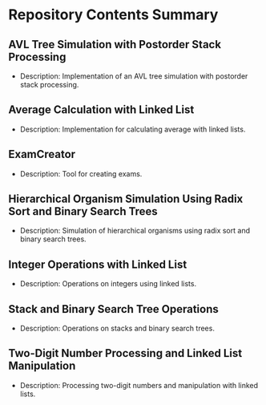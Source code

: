 # Repository Contents Summary

## AVL Tree Simulation with Postorder Stack Processing
- Description: Implementation of an AVL tree simulation with postorder stack processing.

## Average Calculation with Linked List
- Description: Implementation for calculating average with linked lists.

## ExamCreator
- Description: Tool for creating exams.

## Hierarchical Organism Simulation Using Radix Sort and Binary Search Trees
- Description: Simulation of hierarchical organisms using radix sort and binary search trees.

## Integer Operations with Linked List
- Description: Operations on integers using linked lists.

## Stack and Binary Search Tree Operations
- Description: Operations on stacks and binary search trees.

## Two-Digit Number Processing and Linked List Manipulation
- Description: Processing two-digit numbers and manipulation with linked lists.

